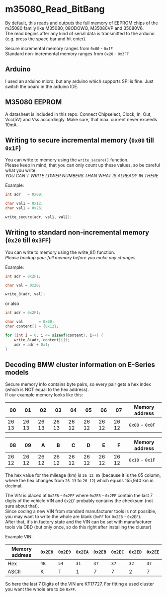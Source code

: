 # m35080_Read_BitBang
By default, this reads and outputs the full memory of EEPROM chips of the m35080 family like M35080, 08ODOWQ, M35080VP and 35080V6.  
The read begins after any kind of serial data is transmitted to the arduino (e.g. press the space bar and hit enter).  

Secure incremental memory ranges from `0x00` - `0x1F`  
Standard non-incremental memory ranges from `0x20` - `0x3FF`


## Arduino
I used an arduino micro, but any arduino which supports SPI is fine. Just switch the board in the arduino IDE.


## M35080 EEPROM
A datasheet is included in this repo. Connect Chipselect, Clock, In, Out, Vcc(5V) and Vss accordingly. Make sure, that max. current never exceeds 10mA.


## Writing to secure incremental memory (`0x00` till `0x1F`)
You can write to memory using the `write_secure()` function.  
Please keep in mind, that you can only count up these values, so be careful what you write.  
*YOU CAN'T WRITE LOWER NUMBERS THAN WHAT IS ALREADY IN THERE*  

Example:

```cpp
int adr   = 0x00;

char val1 = 0x12;
char val1 = 0x26;

write_secure(adr, val1, val2);
```


## Writing to standard non-incremental memory (`0x20` till `0x3FF`)
You can write to memory using the write_8() function.  
*Please backup your full memory before you make any changes.*

Example:

```cpp
int adr = 0x2F1;

char val = 0x20;

write_8(adr, val);
```

or also

```cpp
int adr = 0x2F1;

char val       = 0x00;
char content[] = {0x12};

for (int i = 0; i <= sizeof(content); i++) {
	write_8(adr, content[i]);
	adr = adr + 0x1;
}
```


## Decoding BMW cluster information on E-Series models

Secure memory info contains byte pairs, so every pair gets a hex index (which is NOT equal to the hex address).  
If our example memory looks like this:  

| 00 | 01 | 02 | 03 | 04 | 05 | 06 | 07 | Memory address |
| -- | -- | -- | -- | -- | -- | -- | -- | -------------- |
| 26 13 | 26 13 | 26 13 | 26 13 | 26 12 | 26 12 | 26 12 | 26 12 | `0x00` - `0x0F` |

| 08 | 09 | A | B | C | D | E | F | Memory address |
| -- | -- | - | - | - | - | - | - | -------------- |
| 26 12 | 26 12 | 26 12 | 26 12 | 26 12 | 26 12 | 26 12 | 26 12 | `0x10` - `0x1F` |

The hex value for the mileage (km) is `26 12 05` (because it is the 05 column, where the hex changes from `26 13` to `26 12`) which equals 155,940 km in decimal.

The VIN is placed at `0x2E8` - `0x2EF` where `0x2E8` - `0x2EE` contain the last 7 digits of the vehicle VIN and `0x2EF` probably contains the checksum (not sure about that).  
Since coding a new VIN from standard manufacturer tools is not possible, you may want to write the whole are blank (`0xFF` for `0x2E8` - `0x2EF`).  
After that, it's in factory state and the VIN can be set with manufacturer tools via OBD (but only once, so do this right after installing the cluster)  

Example VIN:

| Memory address | `0x2E8` | `0x2E9` | `0x2EA` | `0x2EB` | `0x2EC` | `0x2ED` | `0x2EE` |
| -------------- | ------- | ------- | ------- | ------- | ------- | ------- | ------- |
| Hex | `4B` | `54` | `31` | `37` | `37` | `32` | `37` | `35` |
| ASCII | K | T | 1 | 7 | 7 | 2 | 7 | 5 |

So here the last 7 Digits of the VIN are KT17727. For fitting a used cluster you want the whole are to be `0xFF`.
